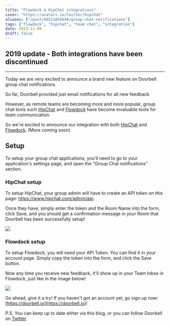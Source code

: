 ```yaml
---
title: "Flowdock & HipChat integrations"
cover: "https://avatars.io/twitter/hipchat"
aliases: ["/post/66511854649/group-chat-notifications"]
tags: ["flowdock", "hipchat", "team chat", "integration"]
date: 2013-11-09
draft: false
---
```


## 2019 update - Both integrations have been discontinued

---

Today we are very excited to announce a brand new feature on Doorbell: group chat notifications.

So far, Doorbell provided just email notifications for all new feedback.

However, as remote teams are becoming more and more popular, group chat tools such [HipChat](https://hipchat.com) and [Flowdock](https://www.flowdock.com) have become invaluable tools for team communication.

<!--more-->

So we're excited to announce our integration with both [HipChat](https://hipchat.com) and [Flowdock](https://www.flowdock.com). (More coming soon)

## Setup

To setup your group chat applications, you'll need to go to your application's settings page, and open the "Group Chat notifications" section.

### HipChat setup

To setup HipChat, your group admin will have to create an API token on this page: https://www.hipchat.com/admin/api.

Once they have, simply enter the token and the Room Name into the form, click Save, and you should get a confirmation message in your Room that Doorbell has been successfully setup!

![](/img/integrations/chat/hipchat.png)

### Flowdock setup

To setup Flowdock, you will need your API Token. You can find it in your account page. Simply copy the token into the form, and click the Save button.

Now any time you receive new feedback, it'll show up in your Team Inbox in Flowdock, just like in the image below!

![](/img/integrations/chat/flowdock.png)

Go ahead, give it a try! If you haven't got an account yet, go sign up now: [https://doorbell.io](https://doorbell.io)!

P.S. You can keep up to date either via this blog, or you can follow Doorbell on [Twitter](https://twitter.com/doorbell_io).
